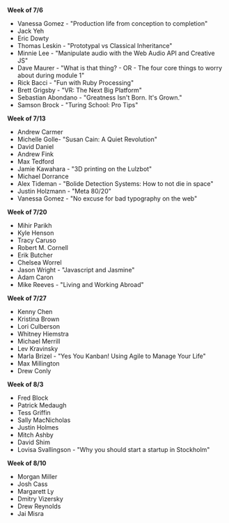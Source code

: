 **Week of 7/6**

* Vanessa Gomez - "Production life from conception to completion"
* Jack Yeh
* Eric Dowty
* Thomas Leskin - "Prototypal vs Classical Inheritance"
* Minnie Lee - "Manipulate audio with the Web Audio API and Creative JS"
* Dave Maurer - "What is that thing? - OR - The four core things to worry about during module 1"
* Rick Bacci - "Fun with Ruby Processing"
* Brett Grigsby - "VR: The Next Big Platform"
* Sebastian Abondano - "Greatness Isn't Born. It's Grown."
* Samson Brock - "Turing School: Pro Tips"

**Week of 7/13**

* Andrew Carmer
* Michelle Golle- "Susan Cain: A Quiet Revolution"
* David Daniel
* Andrew Fink
* Max Tedford
* Jamie Kawahara - "3D printing on the Lulzbot"
* Michael Dorrance
* Alex Tideman - "Bolide Detection Systems: How to not die in space"
* Justin Holzmann - "Meta 80/20"
* Vanessa Gomez - "No excuse for bad typography on the web"

**Week of 7/20**

* Mihir Parikh
* Kyle Henson
* Tracy Caruso
* Robert M. Cornell
* Erik Butcher
* Chelsea Worrel
* Jason Wright - "Javascript and Jasmine"
* Adam Caron
* Mike Reeves - "Living and Working Abroad"

**Week of 7/27**

* Kenny Chen
* Kristina Brown
* Lori Culberson
* Whitney Hiemstra
* Michael Merrill
* Lev Kravinsky
* Marla Brizel - "Yes You Kanban! Using Agile to Manage Your Life"
* Max Millington
* Drew Conly

**Week of 8/3**

* Fred Block
* Patrick Medaugh
* Tess Griffin
* Sally MacNicholas
* Justin Holmes
* Mitch Ashby
* David Shim
* Lovisa Svallingson - "Why you should start a startup in Stockholm"

**Week of 8/10**

* Morgan Miller
* Josh Cass
* Margarett Ly
* Dmitry Vizersky
* Drew Reynolds
* Jai Misra
